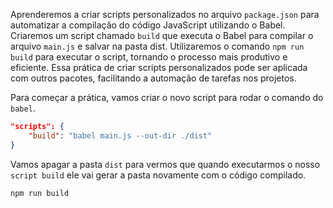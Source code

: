 Aprenderemos a criar scripts personalizados no arquivo `package.json` para automatizar a compilação do código JavaScript utilizando o Babel. Criaremos um script chamado `build` que executa o Babel para compilar o arquivo `main.js` e salvar na pasta dist. Utilizaremos o comando `npm run build` para executar o script, tornando o processo mais produtivo e eficiente. Essa prática de criar scripts personalizados pode ser aplicada com outros pacotes, facilitando a automação de tarefas nos projetos.

Para começar a prática, vamos criar o novo script para rodar o comando do `babel`.

```json
"scripts": {
	"build": "babel main.js --out-dir ./dist"
}
```

Vamos apagar a pasta `dist` para vermos que quando executarmos o nosso `script build` ele vai gerar a pasta novamente com o código compilado.

```bash
npm run build
```
